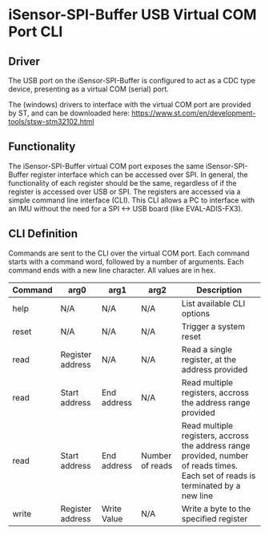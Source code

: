 # iSensor-SPI-Buffer USB Virtual COM Port CLI

## Driver

The USB port on the iSensor-SPI-Buffer is configured to act as a CDC type device, presenting as a virtual COM (serial) port.

The (windows) drivers to interface with the virtual COM port are provided by ST, and can be downloaded here:
https://www.st.com/en/development-tools/stsw-stm32102.html

## Functionality

The iSensor-SPI-Buffer virtual COM port exposes the same iSensor-SPI-Buffer register interface which can be accessed over SPI. In general, the functionality of each register should be the same, regardless of if the register is accessed over USB or SPI. The registers are accessed via a simple command line interface (CLI). This CLI allows a PC to interface with an IMU without the need for a SPI <-> USB board (like EVAL-ADIS-FX3).

## CLI Definition

Commands are sent to the CLI over the virtual COM port. Each command starts with a command word, followed by a number of arguments. Each command ends with a new line character. All values are in hex.

| Command | arg0 | arg1 | arg2 | Description |
| --- | --- | --- | --- | --- |
| help | N/A | N/A | N/A | List available CLI options |
| reset | N/A | N/A | N/A | Trigger a system reset  |
| read | Register address | N/A | N/A | Read a single register, at the address provided |
| read | Start address | End address | N/A | Read multiple registers, accross the address range provided |
| read | Start address | End address | Number of reads | Read multiple registers, accross the address range provided, number of reads times. Each set of reads is terminated by a new line |
| write | Register address | Write Value | N/A | Write a byte to the specified register |
